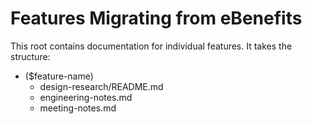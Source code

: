 # Features Migrating from eBenefits

This root contains documentation for individual features. It takes the structure:

- ($feature-name)
  - design-research/README.md
  - engineering-notes.md
  - meeting-notes.md
